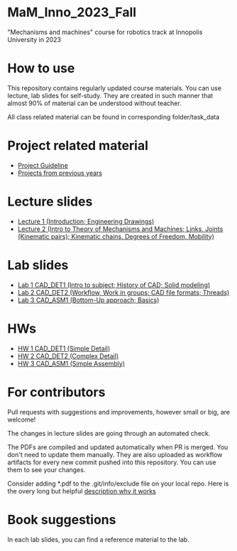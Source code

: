 # MaM_Inno_2023_Fall
"Mechanisms and machines" course for robotics track at Innopolis University in 2023

# How to use

This repository contains regularly updated course materials. You can use lecture, lab slides for self-study. They are created in such manner that almost 90% of material can be understood without teacher.

All class related material can be found in corresponding folder/task_data

# Project related material
* [Project Guideline](https://github.com/Lupasic/MaM_Inno_2023_Fall/blob/main/lectures/1/MaM_Project.pdf)
* [Projects from previous years](https://github.com/Lupasic/MaM_Inno_2023_Fall/blob/main/lectures/1/MaM_possible_projects.pdf) 

# Lecture slides
* [Lecture 1 (Introduction; Engineering Drawings)](https://github.com/Lupasic/MaM_Inno_2023_Fall/blob/main/lectures/1/MaM_lec1.pdf)
* [Lecture 2 (Intro to Theory of Mechanisms and Machines; Links, Joints (Kinematic pairs); Kinematic chains, Degrees of Freedom, Mobility)](https://github.com/Lupasic/MaM_Inno_2023_Fall/blob/main/lectures/2/MaM_lec2.pdf) 
<!-- * [Lecture 3 (Types of drives: kinematics, where to find other info; Drives: friction, belts, chains, gears, universal, geneva, ballscrew)](https://github.com/Lupasic/MaM_Inno_2023_Fall/blob/main/lectures/3/MaM_lec3.pdf)
* [Lecture 4 (Synthesis of planar mechanisms)](https://github.com/Lupasic/MaM_Inno_2023_Fall/blob/main/lectures/4/MaM_lec4.pdf)
* [Lecture 5 (Motor sizing (selection))](https://github.com/Lupasic/MaM_Inno_2023_Fall/blob/main/lectures/5/MaM_lec5.pdf)
* [Lecture 6 (Problems of description and compensation of kinetic friction in robotics)](https://github.com/Lupasic/MaM_Inno_2023_Fall/blob/main/lectures/6/MaM_lec6.pdf)
* [Lecture 7 (Links, Joints, Connections; Shafts, Axles, Shaft couplings; Bearings)](https://github.com/Lupasic/MaM_Inno_2023_Fall/blob/main/lectures/7/MaM_lec7.pdf)
* [Lecture 8 (Connections: Detachable (Threaded, Keyed, ...); Permanent (Riveting, Welding, ...))](https://github.com/Lupasic/MaM_Inno_2023_Fall/blob/main/lectures/8/MaM_lec8.pdf)
* [Lecture 9 (Engineering Materials: Steel, Bronze, Aluminum, Titanium, Composites)](https://github.com/Lupasic/MaM_Inno_2023_Fall/blob/main/lectures/9/MaM_lec9.pdf)
* [Lecture 10 (Design Thinking and Manufacturing)](https://github.com/Lupasic/MaM_Inno_2023_Fall/blob/main/lectures/10/MaM_lec10.pdf)
* [Lecture 11 (Basics of FDM Printing)](https://github.com/Lupasic/MaM_Inno_2023_Fall/blob/main/lectures/11/MaM_lec11.pdf)
* [Lecture 12 (Overview of Strength of Materials)](https://github.com/Lupasic/MaM_Inno_2023_Fall/blob/main/lectures/12/MaM_lec12.pdf)
* [Lecture 13 (Finite Difference Method; Finite Element Method)](https://github.com/Lupasic/MaM_Inno_2023_Fall/blob/main/lectures/13/MaM_lec13.pdf) -->

# Lab slides
* [Lab 1 CAD_DET1 (Intro to subject; History of CAD; Solid modeling)](https://github.com/Lupasic/MaM_Inno_2023_Fall/blob/main/labs/CAD_DET1/MaM_CAD_DET1.pdf)
* [Lab 2 CAD_DET2 (Workflow, Work in groups; CAD file formats; Threads)](https://github.com/Lupasic/MaM_Inno_2023_Fall/blob/main/labs/CAD_DET2/MaM_CAD_DET2.pdf) 
* [Lab 3 CAD_ASM1 (Bottom-Up approach; Basics)](https://github.com/Lupasic/MaM_Inno_2023_Fall/blob/main/labs/CAD_ASM1/MaM_CAD_ASM1.pdf)
<!-- * [Lab 4 CAD_ASM2 (Top - Down approach: WAVE; Assembly Load Options; GOST Naming convection; Common Parts Library; Sequence (<Dis>Assembling animation))](https://github.com/Lupasic/MaM_Inno_2023_Fall/blob/main/labs/CAD_ASM2/MaM_CAD_ASM2.pdf)
* [Lab 5 CAE_DYN1 (Introduction to CAE; Animation Designer; Mechatronics Concept Designer; Motion; Measure; Interference; Density; Assign Materials)](https://github.com/Lupasic/MaM_Inno_2023_Fall/blob/main/labs/CAE_DYN1/MaM_CAE_DYN1.pdf)
* [Lab 6-7 CAE_DYN2 (Motion Analysis, Part 2)](https://github.com/Lupasic/MaM_Inno_2023_Fall/blob/main/labs/CAE_DYN2/MaM_CAE_DYN2.pdf)
* [Lab 8 CAD_REN1 (Render)](https://github.com/Lupasic/MaM_Inno_2023_Fall/blob/main/labs/CAD_REN1/MaM_CAD_REN1.pdf)
* [Lab 9 MAN1 (How to create such parts?)](https://github.com/Lupasic/MaM_Inno_2023_Fall/blob/main/labs/MAN1/MaM_MAN1.pdf)
* [Lab 10-11 CAE_STR1 (Stress Analysis)](https://github.com/Lupasic/MaM_Inno_2023_Fall/blob/main/labs/CAE_STR1/MaM_CAE_STR1.pdf) -->

# HWs
* [HW 1 CAD_DET1 (Simple Detail)](https://github.com/Lupasic/MaM_Inno_2023_Fall/blob/main/HWs/HW_CAD_DET1/MaM_HW_CAD_DET1.pdf)
* [HW 2 CAD_DET2 (Complex Detail)](https://github.com/Lupasic/MaM_Inno_2023_Fall/blob/main/HWs/HW_CAD_DET2/MaM_HW_CAD_DET2.pdf) 
* [HW 3 CAD_ASM1 (Simple Assembly)](https://github.com/Lupasic/MaM_Inno_2023_Fall/blob/main/HWs/HW_CAD_ASM1/MaM_HW_CAD_ASM1.pdf)
<!-- * [HW 4 CAD_ASM2 (Complex Assembly)](https://github.com/Lupasic/MaM_Inno_2023_Fall/blob/main/HWs/HW_CAD_ASM2/MaM_HW_CAD_ASM2.pdf)
* [HW 5 CAE_DYN1 (Inverse Dynamics Problem)](https://github.com/Lupasic/MaM_Inno_2023_Fall/blob/main/HWs/HW_CAE_DYN1/MaM_HW_CAE_DYN1.pdf)
* [HW 6 CAE_DYN2 (Motion Analysis)](https://github.com/Lupasic/MaM_Inno_2023_Fall/blob/main/HWs/HW_CAE_DYN2/MaM_HW_CAE_DYN2.pdf)
* [HW 7 CAD_REN1 (Render)](https://github.com/Lupasic/MaM_Inno_2023_Fall/blob/main/HWs/HW_CAD_REN1/MaM_HW_CAD_REN1.pdf)
* [HW 8 CAE_STR1 (Stress Analysis)](https://github.com/Lupasic/MaM_Inno_2023_Fall/blob/main/HWs/HW_CAE_STR1/MaM_HW_CAE_STR1.pdf)
* [HW 9 CAE_STR2 (Unsteady Heat Transfer Problem)](https://github.com/Lupasic/MaM_Inno_2023_Fall/blob/main/HWs/HW_CAE_STR2/MaM_HW_CAE_STR2.pdf) -->

# For contributors

Pull requests with suggestions and improvements, however small or big, are welcome!

The changes in lecture slides are going through an automated check.

The PDFs are compiled and updated automatically when PR is merged. You don't need to update them manually. They are also uploaded as workflow artifacts for every new commit pushed into this repository. You can use them to see your changes.
 
Consider adding \*.pdf to the .git/info/exclude file on your local repo. Here is the overy long but helpful [description why it works](https://medium.com/@dave_lunny/exclude-files-from-git-without-committing-changes-to-gitignore-986fa712e78d)

# Book suggestions
In each lab slides, you can find a reference material to the lab.